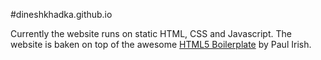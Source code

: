 #dineshkhadka.github.io

Currently the website runs on static HTML, CSS and Javascript. The website is baken on top of the awesome [HTML5 Boilerplate](https://github.com/h5bp/html5-boilerplate) by Paul Irish.

